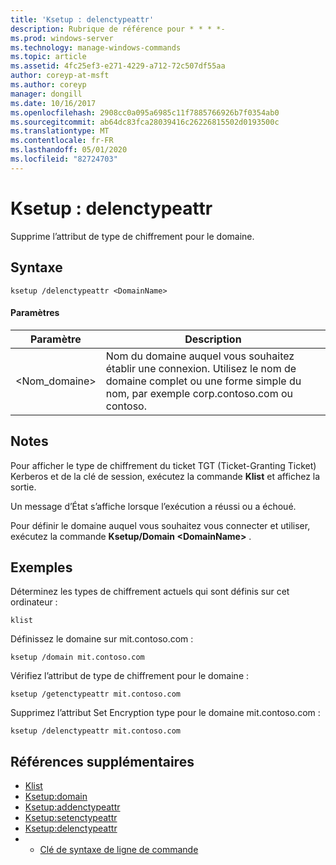 ```yaml
---
title: 'Ksetup : delenctypeattr'
description: Rubrique de référence pour * * * *-
ms.prod: windows-server
ms.technology: manage-windows-commands
ms.topic: article
ms.assetid: 4fc25ef3-e271-4229-a712-72c507df55aa
author: coreyp-at-msft
ms.author: coreyp
manager: dongill
ms.date: 10/16/2017
ms.openlocfilehash: 2908cc0a095a6985c11f7885766926b7f0354ab0
ms.sourcegitcommit: ab64dc83fca28039416c26226815502d0193500c
ms.translationtype: MT
ms.contentlocale: fr-FR
ms.lasthandoff: 05/01/2020
ms.locfileid: "82724703"
---
```

# <a name="ksetupdelenctypeattr"></a>Ksetup : delenctypeattr



Supprime l’attribut de type de chiffrement pour le domaine.

## <a name="syntax"></a>Syntaxe

```
ksetup /delenctypeattr <DomainName> 
```

#### <a name="parameters"></a>Paramètres

|Paramètre|Description|
|---------|-----------|
|\<Nom_domaine>|Nom du domaine auquel vous souhaitez établir une connexion. Utilisez le nom de domaine complet ou une forme simple du nom, par exemple corp.contoso.com ou contoso.|

## <a name="remarks"></a>Notes 

Pour afficher le type de chiffrement du ticket TGT (Ticket-Granting Ticket) Kerberos et de la clé de session, exécutez la commande **Klist** et affichez la sortie.

Un message d’État s’affiche lorsque l’exécution a réussi ou a échoué.

Pour définir le domaine auquel vous souhaitez vous connecter et utiliser, exécutez la commande **Ksetup/Domain \<DomainName>** .

## <a name="examples"></a>Exemples

Déterminez les types de chiffrement actuels qui sont définis sur cet ordinateur :
```
klist
```
Définissez le domaine sur mit.contoso.com :
```
ksetup /domain mit.contoso.com
```
Vérifiez l’attribut de type de chiffrement pour le domaine :
```
ksetup /getenctypeattr mit.contoso.com
```
Supprimez l’attribut Set Encryption type pour le domaine mit.contoso.com :
```
ksetup /delenctypeattr mit.contoso.com
```

## <a name="additional-references"></a>Références supplémentaires

-   [Klist](klist.md)
-   [Ksetup:domain](ksetup-domain.md)
-   [Ksetup:addenctypeattr](ksetup-addenctypeattr.md)
-   [Ksetup:setenctypeattr](ksetup-setenctypeattr.md)
-   [Ksetup:delenctypeattr](ksetup-delenctypeattr.md)
-   - [Clé de syntaxe de ligne de commande](command-line-syntax-key.md)